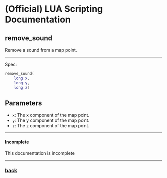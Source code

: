 
# (Official) LUA Scripting Documentation

## remove_sound

Remove a sound from a map point.

___

Spec:

```lua
remove_sound(
	long x,
	long y,
	long z)
```

## Parameters

- `x`: The x component of the map point.
- `y`: The y component of the map point.
- `z`: The z component of the map point.

___

#### Incomplete

This documentation is incomplete

___

### [back](../sound)

